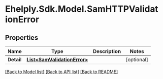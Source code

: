 # Ehelply.Sdk.Model.SamHTTPValidationError

## Properties

Name | Type | Description | Notes
------------ | ------------- | ------------- | -------------
**Detail** | [**List&lt;SamValidationError&gt;**](SamValidationError.md) |  | [optional] 

[[Back to Model list]](../README.md#documentation-for-models) [[Back to API list]](../README.md#documentation-for-api-endpoints) [[Back to README]](../README.md)

